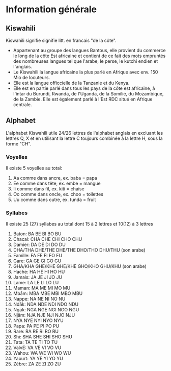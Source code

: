 # Information générale

## Kiswahili
Kiswahili signifie signifie litt. en francais "de la côte". 
- Appartenant au groupe des langues Bantous, elle provient du commerce le long de la côte Est africaine et contient de ce fait des mots empruntés des nombreuses langues tel que l'arabe, le perse, le kutchi endien et l'anglais.
- Le Kiswahili la langue africaine la plus parlé en Afrique avec env. 150 Mio de locuteurs.
- Elle est la langue officcielle de la Tanzanie et du Kenya.
- Elle est en partie parlé dans tous les pays de la côte est africaine, à l'intar du Burundi, Rwanda, de l'Uganda, de la Somilie, du Mozambique, de la Zambie. Elle est également parlé à l'Est RDC situé en Afrique centrale.

## Alphabet
L'alphabet Kiswahili utile 24/26 lettres de l'alphabet anglais en excluant les lettres Q, X et en utilisant la lettre C toujours combinée à la lettre H, sous la forme "CH".

### Voyelles
Il existe 5 voyelles au total:
1) Aa comme dans ancre, ex. baba = papa
2) Ee comme dans tête, ex. embe = mangue
3) Ii comme dans fil, ex. kiti = chaise
4) Oo comme dans oncle, ex. choo = toilettes
5) Uu comme dans outre, ex. tunda = fruit

### Syllabes
Il existe 25 (27) syllabes au total dont 15 à 2 lettres et 10(12) à 3 lettres
1) Baton: BA  BE  BI  BO  BU
2) Chacal: CHA  CHE  CHI  CHO  CHU
3) Damier: DA  DE  DI  DO  DU
4) DHA/THA  DHE/THE  DHE/THE  DHO/THO  DHU/THU (son arabe)
5) Famille: FA  FE  FI  FO  FU
6) Gare: GA  GE  GI  GO  GU
7) GHA/KHA  GHE/KHE  GHE/KHE  GHO/KHO  GHU/KHU (son arabe)
8) Hache: HA  HE  HI  HO  HU
9) Jamais: JA  JE  JI  JO  JU
10) Lame: LA  LE  LI  LO  LU
11) Maman: MA  ME  MI  MO  MU
12) Mbām: MBA  MBE  MBI  MBO  MBU
13) Nappe: NA  NE  NI  NO  NU
14) Ndāk: NDA  NDE  NDI  NDO  NDU
15) Ngāk: NGA  NGE  NGI  NGO  NGU
16) Njām: NJA  NJE  NJI  NJO  NJU
17) NYA  NYE  NYI  NYO  NYU
18) Papa: PA  PE  PI  PO  PU
19) Rare: RA  RE  RI  RO  RU
20) Shī: SHA  SHE  SHI  SHO  SHU
21) Tata:  TA  TE  TI  TO  TU
22) ValvE: VA  VE  VI  VO  VU
23) Wahou: WA  WE  WI  WO  WU
24) Yaourt:  YA  YE  YI  YO  YU
25) Zêbre: ZA  ZE  ZI  ZO  ZU


